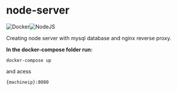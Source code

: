 # node-server

![Docker](https://img.shields.io/badge/docker-%230db7ed.svg?style=for-the-badge&logo=docker&logoColor=white)![NodeJS](https://img.shields.io/badge/node.js-6DA55F?style=for-the-badge&logo=node.js&logoColor=white)

Creating node server with mysql database and nginx reverse proxy.


**In the docker-compose folder run:** 

```
docker-compose up 
```
and acess

```
{machineip}:8080
```
